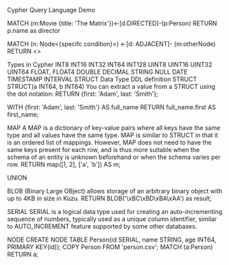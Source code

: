 Cypher Query Language Demo

MATCH (m:Movie {title: 'The Matrix'})<-[d:DIRECTED]-(p:Person)
RETURN p.name as director


MATCH (n: Node<{specifc condition}>) <-[d: ADJACENT]- (m:otherNode)
RETURN <>

Types in Cypher
INT8
INT16
INT32
INT64
INT128
UINT8
UINT16
UINT32
UINT64
FLOAT, FLOAT4
DOUBLE
DECIMAL
STRING
NULL
DATE
TIMESTAMP
INTERVAL
STRUCT
  Data Type	DDL definition
  STRUCT	STRUCT(a INT64, b INT64)
  You can extract a value from a STRUCT using the dot notation:
  RETURN {first: 'Adam', last: 'Smith'};

  WITH {first: 'Adam', last: 'Smith'} AS full_name
  RETURN full_name.first AS first_name;

MAP
  A MAP is a dictionary of key-value pairs where all keys have the same type and all values have the same type.
  MAP is similar to STRUCT in that it is an ordered list of mappings. However, MAP does not need to have the same keys present for each row,
  and is thus more suitable when the schema of an entity is unknown beforehand or when the schema varies per row.
  RETURN map([1, 2], ['a', 'b']) AS m;

UNION

BLOB
(Binary Large OBject) allows storage of an arbitrary binary object with up to 4KB in size in Kùzu.
RETURN BLOB('\\xBC\\xBD\\xBA\\xAA') as result;

SERIAL
SERIAL is a logical data type used for creating an auto-incrementing sequence of numbers,
typically used as a unique column identifier, similar to AUTO_INCREMENT feature supported by some other databases.

NODE
CREATE NODE TABLE Person(id SERIAL, name STRING, age INT64, PRIMARY KEY(id));
COPY Person FROM 'person.csv';
MATCH (a:Person) RETURN a;
